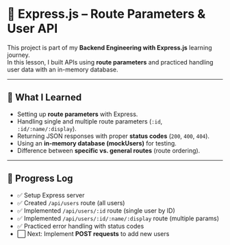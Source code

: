 # 🚀 Express.js – Route Parameters & User API

This project is part of my **Backend Engineering with Express.js** learning journey.  
In this lesson, I built APIs using **route parameters** and practiced handling user data with an in-memory database.

---

## 📌 What I Learned

- Setting up **route parameters** with Express.
- Handling single and multiple route parameters (`:id`, `:id/:name/:display`).
- Returning JSON responses with proper **status codes** (`200`, `400`, `404`).
- Using an **in-memory database (mockUsers)** for testing.
- Difference between **specific vs. general routes** (route ordering).

---

## 📅 Progress Log

- ✅ Setup Express server
- ✅ Created `/api/users` route (all users)
- ✅ Implemented `/api/users/:id` route (single user by ID)
- ✅ Implemented `/api/users/:id/:name/:display` route (multiple params)
- ✅ Practiced error handling with status codes
- ⬜ Next: Implement **POST requests** to add new users
